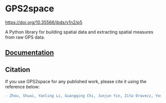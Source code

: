 # GPS2space 
https://doi.org/10.35566/jbds/v1n2/p5

A Python library for building spatial data and extracting spatial measures from raw GPS data.

## [Documentation](https://gps2space.readthedocs.io/en/latest/)

## Citation

If you use GPS2space for any published work, please cite it using the reference below:

```diff
- Zhou, Shuai, Yanling Li, Guangqing Chi, Junjun Yin, Zita Oravecz, Yosef Bodovski, Naomi P. Friedman, Scott I. Vrieze, and Sy-Miin Chow. 2021. "GPS2space: An Open-source Python Library for Spatial Measure Extraction from GPS Data." *Journal of Behavioral Data Science*. 1(2): 127–155.
```

<!-- Zhou, Shuai, Yanling Li, Guangqing Chi, Junjun Yin, Zita Oravecz, Yosef Bodovski, Naomi P. Friedman, Scott I. Vrieze, and Sy-Miin Chow. 2021. "GPS2space: An Open-source Python Library for Spatial Measure Extraction from GPS Data." *Journal of Behavioral Data Science*. 1(2): 127–155. -->
